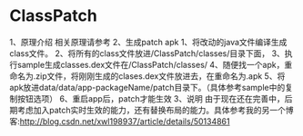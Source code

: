 # ClassPatch
1、原理介绍
   相关原理请参考
2、生成patch apk
    1、将改动的java文件编译生成class文件。
    2、将所有的class文件放进/ClassPatch/classes/目录下面，
    3、执行sample生成classes.dex文件在/ClassPatch/classes/
    4、随便找一个apk，重命名为.zip文件，将刚刚生成的clases.dex文件放进去，在重命名为.apk
    5、将apk放进data/data/app-packageName/patch目录下。（具体参考sample中的复制按钮选项）
    6、重启app后，patch才能生效
3、说明
   由于现在还在完善中，后期考虑加入patch实时生效的能力，还有替换布局的能力。具体参考我的另一个博客:http://blog.csdn.net/xwl198937/article/details/50134861

